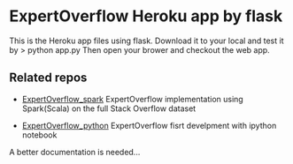 # ExpertOverflow Heroku app by flask

This is the Heroku app files using flask. Download it to your local and test it by 
    > python app.py
Then open your brower and checkout the web app.

## Related repos

* [ExpertOverflow_spark](https://github.com/FangMath/ExpertOverflow_spark) ExpertOverflow implementation using Spark(Scala) on the full Stack Overflow dataset

* [ExpertOverflow_python](https://github.com/FangMath/ExpertOverflow_python) ExpertOverflow fisrt develpment with ipython notebook


A better documentation is needed...

